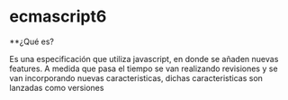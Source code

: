 # ecmascript6

**¿Qué es?

Es una especificación que utiliza javascript, en donde se añaden nuevas features.
A medida que pasa el tiempo se van realizando revisiones y se van incorporando nuevas caracteristicas,
dichas caracteristicas son lanzadas como versiones 
